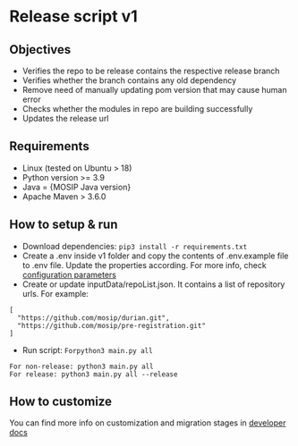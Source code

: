 # Release script v1

## Objectives
* Verifies the repo to be release contains the respective release branch
* Verifies whether the branch contains any old dependency
* Remove need of manually updating pom version that may cause human error
* Checks whether the modules in repo are building successfully
* Updates the release url

## Requirements
* Linux (tested on Ubuntu > 18)
* Python version >= 3.9
* Java = {MOSIP Java version}
* Apache Maven > 3.6.0

## How to setup & run
* Download dependencies: `pip3 install -r requirements.txt`
* Create a .env inside v1 folder and copy the contents of .env.example file to .env file. Update the properties according. For more info, check [configuration parameters](./docs/configuration.md)
* Create or update inputData/repoList.json. It contains a list of repository urls. For example:

```text
[
  "https://github.com/mosip/durian.git",
  "https://github.com/mosip/pre-registration.git"
]
```
* Run script: `Forpython3 main.py all`
```text
For non-release: python3 main.py all
For release: python3 main.py all --release
```

## How to customize
You can find more info on customization and migration stages in [developer docs](./docs/developer.md)
